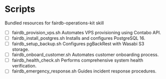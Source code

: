 # Scripts

Bundled resources for fairdb-operations-kit skill

- [ ] fairdb_provision_vps.sh Automates VPS provisioning using Contabo API.
- [ ] fairdb_install_postgres.sh Installs and configures PostgreSQL 16.
- [ ] fairdb_setup_backup.sh Configures pgBackRest with Wasabi S3 storage.
- [ ] fairdb_onboard_customer.sh Automates customer onboarding process.
- [ ] fairdb_health_check.sh Performs comprehensive system health verification.
- [ ] fairdb_emergency_response.sh Guides incident response procedures.
